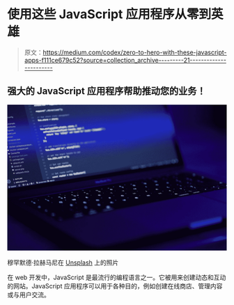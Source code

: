 # 使用这些 JavaScript 应用程序从零到英雄

> 原文：<https://medium.com/codex/zero-to-hero-with-these-javascript-apps-f111ce679c52?source=collection_archive---------21----------------------->

## 强大的 JavaScript 应用程序帮助推动您的业务！

![](img/318da6650167f9abcf0dd3a04bdefc7b.png)

穆罕默德·拉赫马尼在 [Unsplash](https://unsplash.com?utm_source=medium&utm_medium=referral) 上的照片

在 web 开发中，JavaScript 是最流行的编程语言之一。它被用来创建动态和互动的网站。JavaScript 应用程序可以用于各种目的，例如创建在线商店、管理内容或与用户交流。